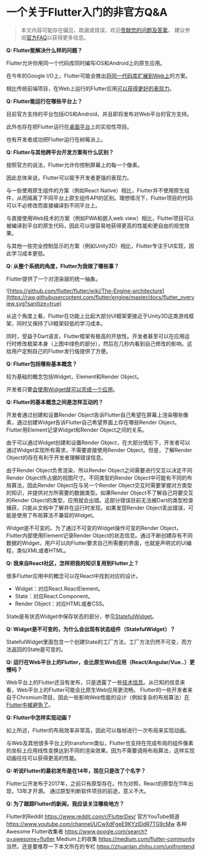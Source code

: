 # 一个关于Flutter入门的非官方Q&A

> 本文内容可能存在偏见、疏漏或错误，欢迎[贡献您的问题及答案](https://github.com/pinyin/flutter_qa)。
> 建议参阅[官方FAQ](https://flutter.dev/docs/resources/faq)以获得更多信息。

**Q: Flutter能解决什么样的问题？**

Flutter允许你用同一个代码库同时编写iOS和Android上的原生应用。

在今年的Google I/O上，Flutter可能会推出[将同一代码库扩展到Web上](https://events.google.com/io/schedule/)的方案。

相比传统前端项目，在Web上运行的Flutter应用[可以获得更好的表现力](https://www.youtube.com/watch?v=5IrPi2Eo-xM&feature=youtu.be)。

**Q: Flutter能运行在哪些平台上？**

目前官方支持的平台包括iOS和Android，并且即将发布对Web平台的官方支持。

此外也存在把Flutter运行在[桌面平台](https://github.com/google/flutter-desktop-embedding)上的实验性项目。

也有开发者成功把Flutter运行在树莓派上。

**Q: Flutter与其他跨平台开发方案有什么区别？**

按照官方的说法，Flutter允许你控制屏幕上的每一个像素。

因此总体来说，Flutter可以赋予开发者更强的表现力。

与一些使用原生组件的方案（例如React Native）相比，Flutter并不使用原生组件，从而隔离了不同平台上原生组件API的区别。理想情况下，Flutter项目的代码可以不必修改而直接编译到不同平台上。

与直接使用Web技术的方案（例如PWA和嵌入web view）相比，Flutter项目可以被编译到平台的原生代码，因此可以很容易地获得更高的性能和更自由的视觉效果。

与其他一些完全控制显示的方案（例如Unity3D）相比，Flutter专注于UI实现，因此学习成本更低。

**Q: 从整个系统的角度，Flutter为我做了哪些事？**

Flutter提供了一个对渲染层的统一抽象。

![https://github.com/flutter/flutter/wiki/The-Engine-architecture](https://raw.githubusercontent.com/flutter/engine/master/docs/flutter_overview.svg?sanitize=true)

从这个角度上看，Flutter在功能上比起大部分UI框架更接近于Unity3D这类游戏框架，同时又保持了UI框架较低的学习成本。

同时，受益于Dart语言，Flutter框架有极高的开放性。开发者甚至可以在应用运行时修改框架本身（上图中绿色的部分），然后在几秒内看到自己修改的影响。这给用户定制自己的Flutter发行版提供了方便。

**Q: Flutter包括哪些基本概念？**

较为基础的概念包括Widget，Element和Render Object。

开发者只要[会使用Widget就可以完成一个应用](https://flutter.dev/docs/development/ui/layout/tutorial)。

**Q: Flutter的基本概念之间是怎样互动的？**

开发者通过创建和设置Render Object告诉Flutter自己希望在屏幕上渲染哪些像素，通过创建Widget告诉Flutter自己希望界面上存在哪些Render Object。Flutter用Element记录Widget和Render Object之间的关系。

由于可以通过Widget创建和设置Render Object，在大部分情形下，开发者可以通过Widget实现所有需求，不需要直接使用Render Object。但是，了解Render Object的存在有利于开发者理解错误信息。

由于Render Object负责渲染，所以Render Object之间需要进行交互以决定不同Render Object所占据的视图尺寸。不同类型的Render Object中可能有不同的布局算法，因此Render Object在与另一个Render Object交互时需要掌握对方类型的知识，并提供对方所需要的数据类型。如果Render Object不了解自己将要交互的Render Object的类型，应用就会出错。这部分错误目前无法被Dart的类型检查捕获，只能从文档中了解并在运行时发现。如果发现Render Object丢出错误，可能是使用了布局算法不兼容的Widget。

Widget是不可变的。为了通过不可变的Widget操作可变的Render Object，Flutter内部使用Element记录Render Object的状态信息。通过不断创建存有不同数据的Widget，用户可以向Flutter要求自己所需要的界面，也就是声明式的UI编程，类似XML或者HTML。

**Q: 我来自React社区，怎样把我的知识复用到Flutter上？**

很多Flutter应用中的概念可以在React中找到对应的设计。

- Widget：对应React.ReactElement。
- State：对应React.Component。
- Render Object：对应HTML或者CSS。

State是有状态Widget中保存状态的部分，参见[StatefulWidget](https://docs.flutter.io/flutter/widgets/StatefulWidget-class.html)。

**Q: Widget是不可变的，为什么会出现有状态组件（StatefulWidget）？**

StatefulWidget里面包含一个创建State的工厂方法，工厂方法仍然不可变，而方法返回的State是可变的。

**Q: 运行在Web平台上的Flutter，会比原生Web应用（React/Angular/Vue..）更慢吗？**

Web平台上的Flutter还没有发布，只是透露了一些[技术信息](https://medium.com/flutter-io/hummingbird-building-flutter-for-the-web-e687c2a023a8)。从已知的信息来看，Web平台上的Flutter可能会比原生Web应用更流畅。
Flutter的一些开发者来自于Chromium项目，因此一些影响Web性能的设计（例如复杂的布局算法）[在Flutter中被避免了](https://flutter.dev/docs/resources/inside-flutter)。

**Q: Flutter中怎样实现动画？**

如上所述，Flutter的布局效率非常高，因此可以每帧进行一次布局来实现动画。

与Web及其他很多平台上的transform类似，Flutter也支持在完成布局的组件像素的坐标上应用线性变换达到不同的渲染效果。因为不需要调用布局算法，这样实现动画往往可以获得更高的性能。

**Q: 听说Flutter的最初发布是在14年，现在只是改了个名字？**

Flutter公开发布于2017年，之前只有原型存在。作为对照，React的原型在11年出现，13年才开源。
通过原型判断软件项目的前途，意义不大。

**Q: 为了跟踪Flutter的新闻，我应该关注哪些地方？**

Flutter的Reddit https://www.reddit.com/r/FlutterDev/
官方YouTube频道 https://www.youtube.com/channel/UCwXdFgeE9KYzlDdR7TG9cMw
各种Awesome Flutter收集者 https://www.google.com/search?q=awesome+flutter
Medium上的收集 https://medium.com/flutter-community
当然，还是要推荐一下本文所在的专栏 https://zhuanlan.zhihu.com/unifrontend
<!--stackedit_data:
eyJoaXN0b3J5IjpbLTMyMTY1MTkyXX0=
-->